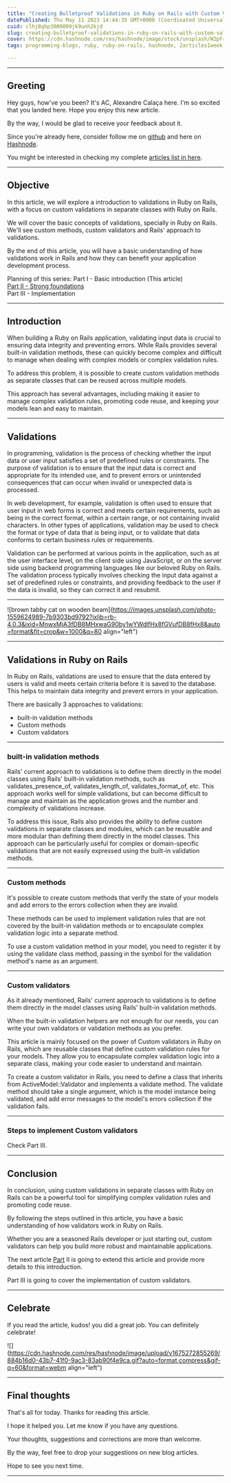 ```yaml
---
title: "Creating Bulletproof Validations in Ruby on Rails with Custom Validators [Part I ]"
datePublished: Thu May 11 2023 14:44:35 GMT+0000 (Coordinated Universal Time)
cuid: clhj8qhp3000009jk9unh2kjd
slug: creating-bulletproof-validations-in-ruby-on-rails-with-custom-validators-part-i
cover: https://cdn.hashnode.com/res/hashnode/image/stock/unsplash/W2pFr3MSYkA/upload/98436497cf39a19b7a16b82657c9df09.jpeg
tags: programming-blogs, ruby, ruby-on-rails, hashnode, 2articles1week

---
```


---

## Greeting

Hey guys, how've you been? It's AC, Alexandre Calaça here. I'm so excited that you landed here. Hope you enjoy this new article.

By the way, I would be glad to receive your feedback about it.

Since you're already here, consider follow me on [github](https://github.com/alexcalaca) and here on [Hashnode](https://blog.alexandrecalaca.com/).

You might be interested in checking my complete [articles list in here](https://blog.alexandrecalaca.com/all-articles).

---

## Objective

In this article, we will explore a introduction to validations in Ruby on Rails, with a focus on custom validations in separate classes with Ruby on Rails.

We will cover the basic concepts of validations, specially in Ruby on Rails. We'll see custom methods, custom validators and Rails' approach to validations.

By the end of this article, you will have a basic understanding of how validations  work in Rails and how they can benefit your application development process.

Planning of this series:
Part I -  Basic introduction (This article) <br/>
[Part II - Strong foundations](https://blog.alexandrecalaca.com/creating-bulletproof-validations-in-ruby-on-rails-with-custom-validators-part-ii) <br/>
Part III - Implementation

---

## Introduction

When building a Ruby on Rails application, validating input data is crucial to ensuring data integrity and preventing errors. While Rails provides several built-in validation methods, these can quickly become complex and difficult to manage when dealing with complex models or complex validation rules.

To address this problem, it is possible to create custom validation methods as separate classes that can be reused across multiple models.

This approach has several advantages, including making it easier to manage complex validation rules, promoting code reuse, and keeping your models lean and easy to maintain.

---

## Validations

In programming, validation is the process of checking whether the input data or user input satisfies a set of predefined rules or constraints. The purpose of validation is to ensure that the input data is correct and appropriate for its intended use, and to prevent errors or unintended consequences that can occur when invalid or unexpected data is processed.

In web development, for example, validation is often used to ensure that user input in web forms is correct and meets certain requirements, such as being in the correct format, within a certain range, or not containing invalid characters. In other types of applications, validation may be used to check the format or type of data that is being input, or to validate that data conforms to certain business rules or requirements.

Validation can be performed at various points in the application, such as at the user interface level, on the client side using JavaScript, or on the server side using backend programming languages like our beloved Ruby on Rails. The validation process typically involves checking the input data against a set of predefined rules or constraints, and providing feedback to the user if the data is invalid, so they can correct it and resubmit.

---

![brown tabby cat on wooden beam](https://images.unsplash.com/photo-1559624989-7b9303bd9792?ixlib=rb-4.0.3&ixid=MnwxMjA3fDB8MHxwaG90by1wYWdlfHx8fGVufDB8fHx8&auto=format&fit=crop&w=1000&q=80 align="left")

---

## Validations in Ruby on Rails
In Ruby on Rails, validations are used to ensure that the data entered by users is valid and meets certain criteria before it is saved to the database. This helps to maintain data integrity and prevent errors in your application. 

There are basically 3 approaches to validations:
- built-in validation methods
- Custom methods
- Custom validators

---

### built-in validation methods

Rails' current approach to validations is to define them directly in the model classes using Rails' built-in validation methods, such as validates\_presence\_of, validates\_length\_of, validates\_format\_of, etc. This approach works well for simple validations, but can become difficult to manage and maintain as the application grows and the number and complexity of validations increase.

To address this issue, Rails also provides the ability to define custom validations in separate classes and modules, which can be reusable and more modular than defining them directly in the model classes. This approach can be particularly useful for complex or domain-specific validations that are not easily expressed using the built-in validation methods.

---

### Custom methods
It's possible to create custom methods that verify the state of your models and add errors to the errors collection when they are invalid.

These methods can be used to implement validation rules that are not covered by the built-in validation methods or to encapsulate complex validation logic into a separate method.

To use a custom validation method in your model, you need to register it by using the validate class method, passing in the symbol for the validation method's name as an argument.

---

### Custom validators
As it already mentioned, Rails' current approach to validations is to define them directly in the model classes using Rails' built-in validation methods.

When the built-in validation helpers are not enough for our needs, you can write your own validators or validation methods as you prefer.

This article is mainly focused on the power of Custom validators in Ruby on Rails, which are reusable classes that define custom validation rules for your models. They allow you to encapsulate complex validation logic into a separate class, making your code easier to understand and maintain.

To create a custom validator in Rails, you need to define a class that inherits from ActiveModel::Validator and implements a validate method. The validate method should take a single argument, which is the model instance being validated, and add error messages to the model's errors collection if the validation fails.

---

### Steps to implement Custom validators
Check Part III.

---

## Conclusion

In conclusion, using custom validations in separate classes with Ruby on Rails can be a powerful tool for simplifying complex validation rules and promoting code reuse.

By following the steps outlined in this article, you have a basic understanding of how validators work in Ruby on Rails.

Whether you are a seasoned Rails developer or just starting out, custom validators can help you build more robust and maintainable applications.

The next article [Part]() II is going to extend this article and provide more details to this introduction.

Part III is going to cover the implementation of custom validators.

---

## Celebrate

If you read the article, kudos! you did a great job. You can definitely celebrate!

![](https://cdn.hashnode.com/res/hashnode/image/upload/v1675272855269/884b16d0-43b7-41f0-9ac3-83ab90f4e9ca.gif?auto=format,compress&gif-q=60&format=webm align="left")

---

## Final thoughts

That's all for today. Thanks for reading this article.

I hope it helped you. Let me know if you have any questions.

Your thoughts, suggestions and corrections are more than welcome.

By the way, feel free to drop your suggestions on new blog articles.

Hope to see you next time.

---